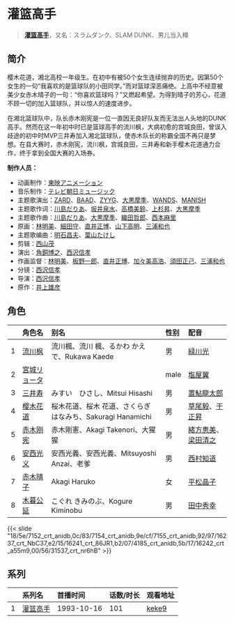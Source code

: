 # 灌篮高手


> <u>**[灌篮高手](https://bgm.tv/subject/1608)**</u>，又名：スラムダンク、SLAM DUNK、男儿当入樽

## 简介

樱木花道，湘北高校一年级生。在初中有被50个女生连续抛弃的历史。因第50个女生的一句“我喜欢的是篮球队的小田同学。”而对篮球深恶痛绝。上高中不经意被美少女赤木晴子的一句：“你喜欢篮球吗？”又燃起希望。为得到晴子的芳心，花道不顾一切的加入篮球队，并以惊人的速度进步。

在湘北篮球队中，队长赤木刚宪是一位一直因无良好队友而无法出人头地的DUNK高手。然而在这一年初中时已是篮球高手的流川枫，大病初愈的宫城良田，曾误入歧途的初中时MVP三井寿加入湘北篮球队，使赤木队长的称霸全国不再只是梦想。在县大赛时，赤木刚宪，流川枫，宫城良田，三井寿和新手樱木花道通力合作，终于拿到全国大赛的入场券。

**制作人员：**
- 动画制作：[東映アニメーション](https://bgm.tv/person/3045)
- 音乐制作：[テレビ朝日ミュージック](https://bgm.tv/person/1606)
- 主题歌演出：[ZARD](https://bgm.tv/person/7645)、[BAAD](https://bgm.tv/person/12950)、[ZYYG](https://bgm.tv/person/12962)、[大黒摩季](https://bgm.tv/person/6044)、[WANDS](https://bgm.tv/person/12954)、[MANISH](https://bgm.tv/person/12957)
- 主题歌作词：[川島だりあ](https://bgm.tv/person/12959)、[坂井泉水](https://bgm.tv/person/32035)、[高橋美鈴](https://bgm.tv/person/12960)、[上杉昇](https://bgm.tv/person/12956)、[大黒摩季](https://bgm.tv/person/6044)
- 主题歌作曲：[川島だりあ](https://bgm.tv/person/12959)、[大黒摩季](https://bgm.tv/person/6044)、[織田哲郎](https://bgm.tv/person/8384)、[西本麻里](https://bgm.tv/person/12961)
- 原画：[林明美](https://bgm.tv/person/146)、[細田守](https://bgm.tv/person/2298)、[直井正博](https://bgm.tv/person/1870)、[山下高明](https://bgm.tv/person/2648)、[三浦和也](https://bgm.tv/person/12689)
- 主题歌编曲：[明石昌夫](https://bgm.tv/person/12952)、[葉山たけし](https://bgm.tv/person/12948)
- 剪辑：[西山茂](https://bgm.tv/person/6004)
- 演出：[角銅博之](https://bgm.tv/person/631)、[西沢信孝](https://bgm.tv/person/1112)
- 作画监督：[林明美](https://bgm.tv/person/146)、[板野一郎](https://bgm.tv/person/1362)、[直井正博](https://bgm.tv/person/1870)、[加々美高浩](https://bgm.tv/person/3553)、[須田正己](https://bgm.tv/person/1816)、[三浦和也](https://bgm.tv/person/12689)
- 分镜：[西沢信孝](https://bgm.tv/person/1112)
- 导演：[西沢信孝](https://bgm.tv/person/1112)
- 原作：[井上雄彦](https://bgm.tv/person/1111)

## 角色

|     |   角色名   |   别名  | 性别 |  配音  |
|:--- |:------  |:----      |:---  |:--   |
| 1 | [流川枫](https://bgm.tv/character/7152) | 流川楓、流川 楓、るかわ かえで、Rukawa Kaede | 男 | [緑川光](https://bgm.tv/person/3967) |
| 2 | [宮城リョータ](https://bgm.tv/character/7154) |  | male | [塩屋翼](https://bgm.tv/person/1452) |
| 3 | [三井寿](https://bgm.tv/character/7155) | みすい　ひさし、Mitsui Hisashi | 男 | [置鮎龍太郎](https://bgm.tv/person/3976) |
| 4 | [樱木花道](https://bgm.tv/character/16237) | 桜木花道、桜木 花道、さくらぎ はなみち、Sakuragi Hanamichi | 男 | [草尾毅](https://bgm.tv/person/4115)、[于正昇](https://bgm.tv/person/32633) |
| 5 | [赤木刚宪](https://bgm.tv/character/16241) | 赤木剛憲、Akagi Takenori、大猩猩 | 男 | [緒方恵美](https://bgm.tv/person/4054)、[梁田清之](https://bgm.tv/person/4497) |
| 6 | [安西光义](https://bgm.tv/character/4185) | 安西光義、安西光義、Mitsuyoshi Anzai、老爹 | 男 | [西村知道](https://bgm.tv/person/3892) |
| 7 | [赤木晴子](https://bgm.tv/character/16242) | Akagi Haruko | 女 | [平松晶子](https://bgm.tv/person/3931) |
| 8 | [木暮公延](https://bgm.tv/character/31537) | こぐれ きみのぶ、Kogure Kiminobu | 男 | [田中秀幸](https://bgm.tv/person/1057) |

{{< slide "18/5e/7152_crt_anidb,0c/83/7154_crt_anidb,9e/cf/7155_crt_anidb,92/97/16237_crt_NbC37,e2/15/16241_crt_86JR1,b2/07/4185_crt_anidb,5b/17/16242_crt_a55m9,00/56/31537_crt_nr6hB" >}}

## 系列

|     | 系列名  | 首播时间       | 话数/时长 | 观看地址                                                    |
| :-- | :--- | :--------- | :---- | :------------------------------------------------------ |
| 1   |[灌篮高手](https://bgm.tv/subject/1608)| 1993-10-16 | 101   | [keke9](https://www.keke9.app/play/26003-4-213136.html) |

<!--



## MAD

{{< media auto="mad/slam_dunk" >}}

-->



